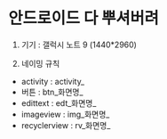 
# 안드로이드 다 뿌셔버려

1. 기기 : 갤럭시 노트 9 (1440*2960)

2. 네이밍 규칙
- activity : activity_
- 버튼 : btn_화면명_
- edittext : edt_화면명_
- imageview : img_화면명_
- recyclerview : rv_화면명_
